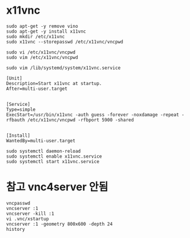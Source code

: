 
# x11vnc
```
sudo apt-get -y remove vino
sudo apt-get -y install x11vnc
sudo mkdir /etc/x11vnc
sudo x11vnc --storepasswd /etc/x11vnc/vncpwd

sudo vi /etc/x11vnc/vncpwd
sudo vim /etc/x11vnc/vncpwd
```


`sudo vim /lib/systemd/system/x11vnc.service`


```
[Unit]
Description=Start x11vnc at startup.
After=multi-user.target


[Service]
Type=simple
ExecStart=/usr/bin/x11vnc -auth guess -forever -noxdamage -repeat -rfbauth /etc/x11vnc/vncpwd -rfbport 5900 -shared


[Install]
WantedBy=multi-user.target
```


```
sudo systemctl daemon-reload
sudo systemctl enable x11vnc.service
sudo systemctl start x11vnc.service
```




# 참고 vnc4server 안됨
```sudo apt install vnc4server -y
vncpasswd
vncserver :1
vncserver -kill :1
vi .vnc/xstartup
vncserver :1 -geometry 800x600 -depth 24
history
```
<!--stackedit_data:
eyJoaXN0b3J5IjpbMTk2Nzk5MzQ2XX0=
-->
